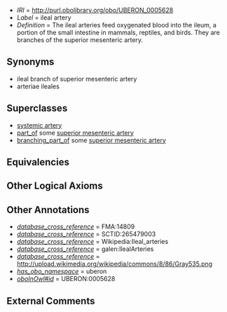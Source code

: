  * *IRI* = http://purl.obolibrary.org/obo/UBERON_0005628
 * *Label* = ileal artery
 * *Definition* = The ileal arteries feed oxygenated blood into the ileum, a portion of the small intestine in mammals, reptiles, and birds. They are branches of the superior mesenteric artery.

## Synonyms

 * ileal branch of superior mesenteric artery
 * arteriae ileales

## Superclasses

 * [systemic artery](../../UBERON/73/UBERON_0004573.md)
 * [part_of](../../BFO/50/BFO_0000050.md) some [superior mesenteric artery](../../UBERON/82/UBERON_0001182.md)
 * [branching_part_of](../../RO/80/RO_0002380.md) some [superior mesenteric artery](../../UBERON/82/UBERON_0001182.md)

## Equivalencies


## Other Logical Axioms


## Other Annotations

 * *[database_cross_reference](../../ef/oboInOwl#hasDbXref.md)* = FMA:14809
 * *[database_cross_reference](../../ef/oboInOwl#hasDbXref.md)* = SCTID:265479003
 * *[database_cross_reference](../../ef/oboInOwl#hasDbXref.md)* = Wikipedia:Ileal_arteries
 * *[database_cross_reference](../../ef/oboInOwl#hasDbXref.md)* = galen:IlealArteries
 * *[database_cross_reference](../../ef/oboInOwl#hasDbXref.md)* = http://upload.wikimedia.org/wikipedia/commons/8/86/Gray535.png
 * *[has_obo_namespace](../../ce/oboInOwl#hasOBONamespace.md)* = uberon
 * *[oboInOwl#id](../../id/oboInOwl#id.md)* = UBERON:0005628

## External Comments

